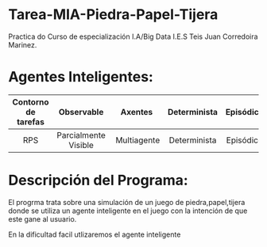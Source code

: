 # Tarea-MIA-Piedra-Papel-Tijera
Practica do Curso de especialización I.A/Big Data I.E.S Teis 
Juan Corredoira Marinez.

# Agentes Inteligentes:

Contorno de tarefas | Observable| Axentes | Determinista | Episódico | Estático | Discreto | Coñecido
:---: | :---: | :---: | :---: | :---: | :---: | :---: | :---: |
 RPS | Parcialmente Visible | Multiagente | Determinista | Episódico | Estático |  Discreto |  - |



# Descripción del Programa:

El progrma trata sobre una simulación de un juego de piedra,papel,tijera donde se utiliza un agente inteligente en el juego con la intención de que este gane al usuario.

En la dificultad facil utlizaremos el agente inteligente 